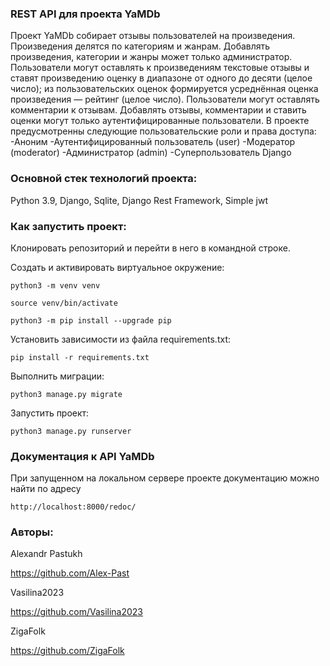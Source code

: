 ### REST API для проекта YaMDb

Проект YaMDb собирает отзывы пользователей на произведения.
Произведения делятся по категориям и жанрам.
Добавлять произведения, категории и жанры может только администратор.
Пользователи могут оставлять к произведениям текстовые
отзывы и ставят произведению оценку в диапазоне от одного до десяти (целое
число); из пользовательских оценок формируется усреднённая оценка
произведения — рейтинг (целое число).
Пользователи могут оставлять комментарии к отзывам.
Добавлять отзывы, комментарии и ставить оценки могут только аутентифицированные
пользователи.
В проекте предусмотренны следующие пользовательские роли и права доступа:
-Аноним
-Аутентифицированный пользователь (user) 
-Модератор (moderator) 
-Администратор (admin)
-Суперпользователь Django

### Основной стек технологий проекта:

Python 3.9, Django, Sqlite, Django Rest Framework, Simple jwt

### Как запустить проект:

Клонировать репозиторий и перейти в него в командной строке.

Cоздать и активировать виртуальное окружение:

```
python3 -m venv venv
```

```
source venv/bin/activate
```

```
python3 -m pip install --upgrade pip
```

Установить зависимости из файла requirements.txt:

```
pip install -r requirements.txt
```

Выполнить миграции:

```
python3 manage.py migrate
```

Запустить проект:

```
python3 manage.py runserver
```

### Документация к API YaMDb

При запущенном на локальном сервере проекте документацию можно найти по адресу

```
http://localhost:8000/redoc/
```

### Авторы:

Alexandr Pastukh

https://github.com/Alex-Past

Vasilina2023

https://github.com/Vasilina2023

ZigaFolk

https://github.com/ZigaFolk